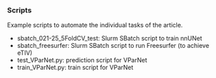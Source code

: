 ### Scripts
Example scripts to automate the individual tasks of the article.

* sbatch_021-25_5FoldCV_test: Slurm SBatch script to train nnUNet
* sbatch_freesurfer: Slurm SBatch script to run Freesurfer (to achieve eTIV)
* test_VParNet.py: prediction script for VParNet
* train_VParNet.py: train script for VParNet